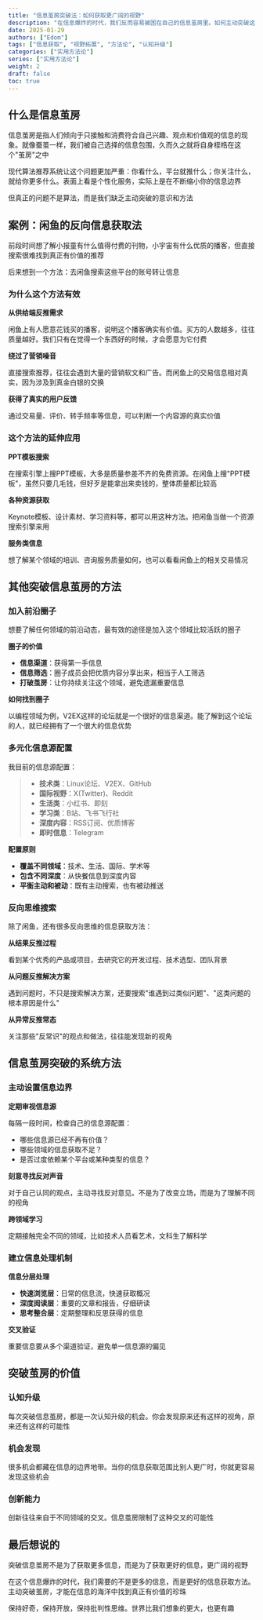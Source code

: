 ```yaml
---
title: "信息茧房突破法：如何获取更广阔的视野"
description: "在信息爆炸的时代，我们反而容易被困在自己的信息茧房里。如何主动突破这种局限，获取更广阔的视野？"
date: 2025-01-29
authors: ["Edom"]
tags: ["信息获取", "视野拓展", "方法论", "认知升级"]
categories: ["实用方法论"]
series: ["实用方法论"]
weight: 2
draft: false
toc: true
---
```


## 什么是信息茧房

信息茧房是指人们倾向于只接触和消费符合自己兴趣、观点和价值观的信息的现象。就像蚕茧一样，我们被自己选择的信息包围，久而久之就将自身桎梏在这个"茧房"之中

现代算法推荐系统让这个问题更加严重：你看什么，平台就推什么；你关注什么，就给你更多什么。表面上看是个性化服务，实际上是在不断缩小你的信息边界

但真正的问题不是算法，而是我们缺乏主动突破的意识和方法

## 案例：闲鱼的反向信息获取法

前段时间想了解小报童有什么值得付费的刊物，小宇宙有什么优质的播客，但直接搜索很难找到真正有价值的推荐

后来想到一个方法：去闲鱼搜索这些平台的账号转让信息

### 为什么这个方法有效

**从供给端反推需求**

闲鱼上有人愿意花钱买的播客，说明这个播客确实有价值。买方的人数越多，往往质量越好。我们只有在觉得一个东西好的时候，才会愿意为它付费

**绕过了营销噪音**

直接搜索推荐，往往会遇到大量的营销软文和广告。而闲鱼上的交易信息相对真实，因为涉及到真金白银的交换

**获得了真实的用户反馈**

通过交易量、评价、转手频率等信息，可以判断一个内容源的真实价值

### 这个方法的延伸应用

**PPT模板搜索**

在搜索引擎上搜PPT模板，大多是质量参差不齐的免费资源。在闲鱼上搜"PPT模板"，虽然只要几毛钱，但好歹是能拿出来卖钱的，整体质量都比较高

**各种资源获取**

Keynote模板、设计素材、学习资料等，都可以用这种方法。把闲鱼当做一个资源搜索引擎来用

**服务类信息**

想了解某个领域的培训、咨询服务质量如何，也可以看看闲鱼上的相关交易情况

## 其他突破信息茧房的方法

### 加入前沿圈子

想要了解任何领域的前沿动态，最有效的途径是加入这个领域比较活跃的圈子

**圈子的价值**

- **信息渠道**：获得第一手信息
- **信息筛选**：圈子成员会把优质内容分享出来，相当于人工筛选
- **打破茧房**：让你持续关注这个领域，避免遗漏重要信息

**如何找到圈子**

以编程领域为例，V2EX这样的论坛就是一个很好的信息渠道。能了解到这个论坛的人，就已经拥有了一个很大的信息优势

### 多元化信息源配置

我目前的信息源配置：

> - **技术类**：Linux论坛、V2EX、GitHub
> - **国际视野**：X(Twitter)、Reddit
> - **生活类**：小红书、即刻
> - **学习类**：B站、飞书飞行社
> - **深度内容**：RSS订阅、优质博客
> - **即时信息**：Telegram

**配置原则**

- **覆盖不同领域**：技术、生活、国际、学术等
- **包含不同深度**：从快餐信息到深度内容
- **平衡主动和被动**：既有主动搜索，也有被动推送

### 反向思维搜索

除了闲鱼，还有很多反向思维的信息获取方法：

**从结果反推过程**

看到某个优秀的产品或项目，去研究它的开发过程、技术选型、团队背景

**从问题反推解决方案**

遇到问题时，不只是搜索解决方案，还要搜索"谁遇到过类似问题"、"这类问题的根本原因是什么"

**从异常反推常态**

关注那些"反常识"的观点和做法，往往能发现新的视角

## 信息茧房突破的系统方法

### 主动设置信息边界

**定期审视信息源**

每隔一段时间，检查自己的信息源配置：
- 哪些信息源已经不再有价值？
- 哪些领域的信息获取不足？
- 是否过度依赖某个平台或某种类型的信息？

**刻意寻找反对声音**

对于自己认同的观点，主动寻找反对意见。不是为了改变立场，而是为了理解不同的视角

**跨领域学习**

定期接触完全不同的领域，比如技术人员看艺术，文科生了解科学

### 建立信息处理机制

**信息分层处理**

- **快速浏览层**：日常的信息流，快速获取概况
- **深度阅读层**：重要的文章和报告，仔细研读
- **思考整合层**：定期整理和反思获得的信息

**交叉验证**

重要信息要从多个渠道验证，避免单一信息源的偏见

## 突破茧房的价值

### 认知升级

每次突破信息茧房，都是一次认知升级的机会。你会发现原来还有这样的视角，原来还有这样的可能性

### 机会发现

很多机会都藏在信息的边界地带。当你的信息获取范围比别人更广时，你就更容易发现这些机会

### 创新能力

创新往往来自于不同领域的交叉。信息茧房限制了这种交叉的可能性

## 最后想说的

突破信息茧房不是为了获取更多信息，而是为了获取更好的信息，更广阔的视野

在这个信息爆炸的时代，我们需要的不是更多的信息，而是更好的信息获取方法。主动突破茧房，才能在信息的海洋中找到真正有价值的珍珠

保持好奇，保持开放，保持批判性思维。世界比我们想象的更大，也更有趣
